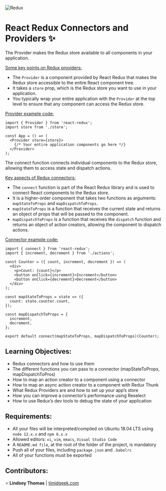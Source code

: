 ![Redux](https://media.licdn.com/dms/image/D4D12AQEWQOLIMWK5tg/article-cover_image-shrink_720_1280/0/1693508176711?e=2147483647&v=beta&t=8zDEXngfj4G3GkYAYj4kTcL_cHT5EGgxd8UADkJb8-A)
# React Redux Connectors and Providers :sparkles:

The Provider makes the Redux store available to all components in your application.

<ins>Some key points on Redux providers:</ins>
- The `Provider` is a component provided by React Redux that makes the Redux store accessible to the entire React component tree.
- It takes a `store` prop, which is the Redux store you want to use in your application.
- You typically wrap your entire application with the `Provider` at the top level to ensure that any component can access the Redux store.

<ins>Provider example code:</ins>
```
import { Provider } from 'react-redux';
import store from './store';

const App = () => (
  <Provider store={store}>
    {/* Your entire application components go here */}
  </Provider>
);
```

The connect function connects individual components to the Redux store, allowing them to access state and dispatch actions.

<ins>Key aspects of Redux connectors:</ins>
- The `connect` function is part of the React Redux library and is used to connect React components to the Redux store.
- It is a higher-order component that takes two functions as arguments: `mapStateToProps` and `mapDispatchToProps`.
- `mapStateToProps` is a function that receives the current state and returns an object of props that will be passed to the component.
- `mapDispatchToProps` is a function that receives the `dispatch` function and returns an object of action creators, allowing the component to dispatch actions.

<ins>Connector example code:</ins>
```
import { connect } from 'react-redux';
import { increment, decrement } from './actions';

const Counter = ({ count, increment, decrement }) => (
  <div>
    <p>Count: {count}</p>
    <button onClick={increment}>Increment</button>
    <button onClick={decrement}>Decrement</button>
  </div>
);

const mapStateToProps = state => ({
  count: state.counter.count,
});

const mapDispatchToProps = {
  increment,
  decrement,
};

export default connect(mapStateToProps, mapDispatchToProps)(Counter);
```

## Learning Objectives:

- Redux connectors and how to use them
- The different functions you can pass to a connector (mapStateToProps, mapDispatchToPros)
- How to map an action creator to a component using a connector
- How to map an async action creator to a component with Redux Thunk
- What Redux Providers are and how to set up your app’s store
- How you can improve a connector’s performance using Reselect
- How to use Redux’s dev tools to debug the state of your application


## Requirements:

- All your files will be interpreted/compiled on Ubuntu 18.04 LTS using `node 12.x.x` and `npm 6.x.x`
- Allowed editors: `vi`, `vim`, `emacs`, `Visual Studio Code`
- A `README.md file`, at the root of the folder of the project, is mandatory
- Push all of your files, including `package.json` and `.babelrc`
- All of your functions must be exported


## Contributors:

:star: **Lindsey Thomas** | [timidgeek.com]("timidgeek.com/")
